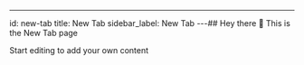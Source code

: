 ---
id: new-tab 
title: New Tab 
sidebar_label: New Tab 
---## Hey there 👋
This is the New Tab page

Start editing to add your own content